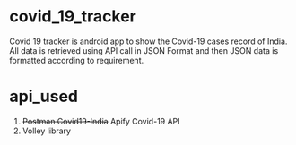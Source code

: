# covid_19_tracker
Covid 19 tracker is android app to show the Covid-19 cases record of India.
All data is retrieved using API call in JSON Format and then JSON data is formatted according to requirement.

# api_used
1. ~~Postman Covid19-India~~ Apify Covid-19 API
2. Volley library
